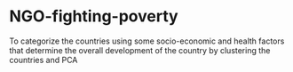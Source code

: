# NGO-fighting-poverty
To categorize the countries using some socio-economic and health factors that determine the overall development of the country by clustering the countries and PCA
